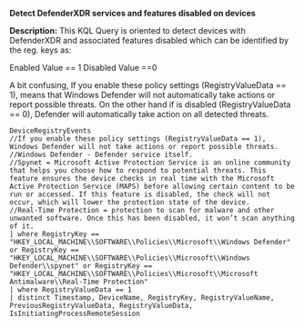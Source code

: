**Detect DefenderXDR services and features disabled on devices**

**Description:** This KQL Query is oriented to detect devices with DefenderXDR and associated features disabled which can be identified by the reg. keys as:

Enabled Value == 1
Disabled Value ==0

A bit confusing, If you enable these policy settings (RegistryValueData == 1), means that Windows Defender will not automatically take actions or report possible threats. On the other hand if is disabled (RegistryValueData == 0), Defender will automatically take action on all detected threats.

```
DeviceRegistryEvents
//If you enable these policy settings (RegistryValueData == 1), Windows Defender will not take actions or report possible threats.
//Windows Defender - Defender service itself.
//Spynet = Microsoft Active Protection Service is an online community that helps you choose how to respond to potential threats. This feature ensures the device checks in real time with the Microsoft Active Protection Service (MAPS) before allowing certain content to be run or accessed. If this feature is disabled, the check will not occur, which will lower the protection state of the device.
//Real-Time Protection = protection to scan for malware and other unwanted software. Once this has been disabled, it won’t scan anything of it.
| where RegistryKey == "HKEY_LOCAL_MACHINE\\SOFTWARE\\Policies\\Microsoft\\Windows Defender" or RegistryKey == "HKEY_LOCAL_MACHINE\\SOFTWARE\\Policies\\Microsoft\\Windows Defender\\spynet" or RegistryKey == "HKEY_LOCAL_MACHINE\\SOFTWARE\\Policies\\Microsoft\\Microsoft Antimalware\\Real-Time Protection"
| where RegistryValueData == 1
| distinct Timestamp, DeviceName, RegistryKey, RegistryValueName, PreviousRegistryValueData, RegistryValueData, IsInitiatingProcessRemoteSession
```
